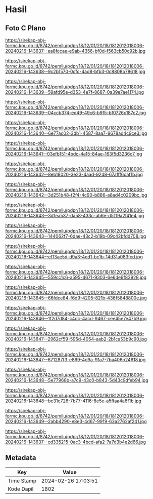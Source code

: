 # Hasil

## Foto C Plano

https://sirekap-obj-formc.kpu.go.id/8742/pemilu/pdpr/18/12/01/20/18/1812012018006-20240216-143637--ea8fccae-e9ab-4356-bf0d-f563cb50c92b.jpg

https://sirekap-obj-formc.kpu.go.id/8742/pemilu/pdpr/18/12/01/20/18/1812012018006-20240216-143638--9c2b1570-0cfc-4ad8-bfb3-0c8808b78618.jpg

https://sirekap-obj-formc.kpu.go.id/8742/pemilu/pdpr/18/12/01/20/18/1812012018006-20240216-143639--59afd95e-d353-4e7f-8687-0a39e7ae1174.jpg

https://sirekap-obj-formc.kpu.go.id/8742/pemilu/pdpr/18/12/01/20/18/1812012018006-20240216-143639--04ccb374-ed49-49c6-b9f5-bf0726c187c2.jpg

https://sirekap-obj-formc.kpu.go.id/8742/pemilu/pdpr/18/12/01/20/18/1812012018006-20240216-143640--6e77ac02-3db1-4587-8aa7-9678ad4c9ce3.jpg

https://sirekap-obj-formc.kpu.go.id/8742/pemilu/pdpr/18/12/01/20/18/1812012018006-20240216-143641--03efb151-4bdc-4a15-84ae-163f5d3236c7.jpg

https://sirekap-obj-formc.kpu.go.id/8742/pemilu/pdpr/18/12/01/20/18/1812012018006-20240216-143642--8eb18020-3e23-4aad-9248-67afff6caf1b.jpg

https://sirekap-obj-formc.kpu.go.id/8742/pemilu/pdpr/18/12/01/20/18/1812012018006-20240216-143642--3d251b48-f2f4-4c90-b886-a8ad4c0209bc.jpg

https://sirekap-obj-formc.kpu.go.id/8742/pemilu/pdpr/18/12/01/20/18/1812012018006-20240216-143643--3d1ea537-da58-433c-ab6e-d5119a2f41e4.jpg

https://sirekap-obj-formc.kpu.go.id/8742/pemilu/pdpr/18/12/01/20/18/1812012018006-20240216-143643--144062f7-6dae-43c2-b19b-09c42bfdd708.jpg

https://sirekap-obj-formc.kpu.go.id/8742/pemilu/pdpr/18/12/01/20/18/1812012018006-20240216-143644--ef13ae5d-d9a3-4ed1-bc1b-14d31a083fcd.jpg

https://sirekap-obj-formc.kpu.go.id/8742/pemilu/pdpr/18/12/01/20/18/1812012018006-20240216-143645--559cc1c6-a595-4671-9303-6e6de9f83928.jpg

https://sirekap-obj-formc.kpu.go.id/8742/pemilu/pdpr/18/12/01/20/18/1812012018006-20240216-143645--66fdce84-f6d9-4205-821b-436f5848800e.jpg

https://sirekap-obj-formc.kpu.go.id/8742/pemilu/pdpr/18/12/01/20/18/1812012018006-20240216-143646--1f2d7d84-c4dc-4acd-9467-cee45e7e47b9.jpg

https://sirekap-obj-formc.kpu.go.id/8742/pemilu/pdpr/18/12/01/20/18/1812012018006-20240216-143647--2962cf59-595d-4054-aab2-2b1ca53b9c90.jpg

https://sirekap-obj-formc.kpu.go.id/8742/pemilu/pdpr/18/12/01/20/18/1812012018006-20240216-143647--671287f3-e869-4d9a-91a7-7ba406b24618.jpg

https://sirekap-obj-formc.kpu.go.id/8742/pemilu/pdpr/18/12/01/20/18/1812012018006-20240216-143648--5e77968b-a7c9-43c0-b843-5d43c9dfeb94.jpg

https://sirekap-obj-formc.kpu.go.id/8742/pemilu/pdpr/18/12/01/20/18/1812012018006-20240216-143648--bc31c726-7b77-4116-8e5e-a5ffaa4a6f1b.jpg

https://sirekap-obj-formc.kpu.go.id/8742/pemilu/pdpr/18/12/01/20/18/1812012018006-20240216-143649--2abb4290-e8e3-4d67-9919-63a2762af241.jpg

https://sirekap-obj-formc.kpu.go.id/8742/pemilu/pdpr/18/12/01/20/18/1812012018006-20240216-143637--cd335215-0ac3-4bcd-afa2-7a7d3b4e2d66.jpg


## Metadata

| Key        | Value               |
| ---------- | ------------------- |
| Time Stamp | 2024-02-26 17:03:51 |
| Kode Dapil | 1802                |



